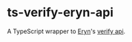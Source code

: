# ts-verify-eryn-api
A TypeScript wrapper to [Eryn](https://github.com/evaera)'s [verify api](https://verify.eryn.io/api).